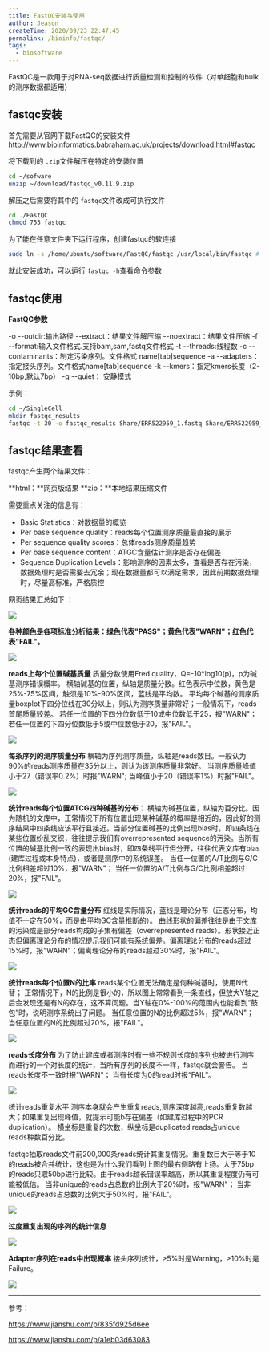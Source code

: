 ```yaml
---
title: FastQC安装与使用
author: Jeason
createTime: 2020/09/23 22:47:45
permalink: /bioinfo/fastqc/
tags:
  - biosoftware
---
```

FastQC是一款用于对RNA-seq数据进行质量检测和控制的软件（对单细胞和bulk的测序数据都适用）

## fastqc安装

首先需要从官网下载FastQC的安装文件
http://www.bioinformatics.babraham.ac.uk/projects/download.html#fastqc

将下载到的 `.zip`文件解压在特定的安装位置

```sh
cd ~/sofware
unzip ~/download/fastqc_v0.11.9.zip
```

解压之后需要将其中的 `fastqc`文件改成可执行文件

```sh
cd ./FastQC
chmod 755 fastqc
```

为了能在任意文件夹下运行程序，创建fastqc的软连接

```sh
sudo ln -s /home/ubuntu/software/FastQC/fastqc /usr/local/bin/fastqc # 文件地址必须是绝对路径
```

就此安装成功，可以运行 `fastqc -h`查看命令参数

## fastqc使用

**FastQC参数**

 -o --outdir:输出路径
 --extract：结果文件解压缩
 --noextract：结果文件压缩
 -f --format:输入文件格式.支持bam,sam,fastq文件格式
 -t --threads:线程数
 -c --contaminants：制定污染序列。文件格式 name[tab]sequence
 -a --adapters：指定接头序列。文件格式name[tab]sequence
 -k --kmers：指定kmers长度（2-10bp,默认7bp）
 -q --quiet： 安静模式

示例：

```sh
cd ~/SingleCell
mkdir fastqc_results
fastqc -t 30 -o fastqc_results Share/ERR522959_1.fastq Share/ERR522959_2.fastq
```

## fastqc结果查看

fastqc产生两个结果文件：

**html：**网页版结果
**zip：**本地结果压缩文件

需要重点关注的信息有：

+ Basic Statistics：对数据量的概览
+ Per base sequence quality：reads每个位置测序质量最直接的展示
+ Per sequence quality scores：总体reads测序质量趋势
+ Per base sequence content：ATGC含量估计测序是否存在偏差
+ Sequence Duplication Levels：影响测序的因素太多，查看是否存在污染，数据处理时是否需要去冗余；现在数据量都可以满足需求，因此前期数据处理时，尽量高标准，严格质控

网页结果汇总如下 ：

![](https://cdn.jsdelivr.net/gh/Moonerss/CDN/paper/fastqc/summary.jpg)

**各种颜色是各项标准分析结果：绿色代表"PASS"；黄色代表"WARN"；红色代表"FAIL"。**

![](https://cdn.jsdelivr.net/gh/Moonerss/CDN/paper/fastqc/basic.jpg)

**reads上每个位置碱基质量**
 质量分数使用Fred quality，Q=-10*log10(p)，p为碱基测序错误概率。
 横轴碱基的位置，纵轴是质量分数。红色表示中位数，黄色是25%-75%区间，触须是10%-90%区间，蓝线是平均数。
 平均每个碱基的测序质量boxplot下四分位线在30分以上，则认为测序质量非常好；一般情况下，reads首尾质量较差。
 若任一位置的下四分位数低于10或中位数低于25，报"WARN"；
 若任一位置的下四分位数低于5或中位数低于20，报"FAIL"。

![](https://cdn.jsdelivr.net/gh/Moonerss/CDN/paper/fastqc/quality.jpg)

**每条序列的测序质量分布**
 横轴为序列测序质量，纵轴是reads数目。一般认为90%的reads测序质量在35分以上，则认为该测序质量非常好。
 当测序质量峰值小于27（错误率0.2%）时报"WARN";
 当峰值小于20（错误率1%）时报"FAIL"。

![](https://cdn.jsdelivr.net/gh/Moonerss/CDN/paper/fastqc/seq.jpg)

**统计reads每个位置ATCG四种碱基的分布：**
 横轴为碱基位置，纵轴为百分比。因为随机的文库中，正常情况下所有位置出现某种碱基的概率是相近的，因此好的测序结果中四条线应该平行且接近。当部分位置碱基的比例出现bias时，即四条线在某些位置纷乱交织，往往提示我们有overrepresented sequence的污染。当所有位置的碱基比例一致的表现出bias时，即四条线平行但分开，往往代表文库有bias (建库过程或本身特点)，或者是测序中的系统误差。
 当任一位置的A/T比例与G/C比例相差超过10%，报"WARN"；
 当任一位置的A/T比例与G/C比例相差超过20%，报"FAIL"。

![](https://cdn.jsdelivr.net/gh/Moonerss/CDN/paper/fastqc/base.jpg)

**统计reads的平均GC含量分布**
 红线是实际情况，蓝线是理论分布（正态分布，均值不一定在50%，而是由平均GC含量推断的）。 曲线形状的偏差往往是由于文库的污染或是部分reads构成的子集有偏差（overrepresented reads）。形状接近正态但偏离理论分布的情况提示我们可能有系统偏差。偏离理论分布的reads超过15%时，报"WARN"；偏离理论分布的reads超过30%时，报"FAIL"。

![](https://cdn.jsdelivr.net/gh/Moonerss/CDN/paper/fastqc/gc.jpg)

**统计reads每个位置N的比率**
 reads某个位置无法确定是何种碱基时，使用N代替；
 正常情况下，N的比例是很小的，所以图上常常看到一条直线，但放大Y轴之后会发现还是有N的存在，这不算问题。当Y轴在0%-100%的范围内也能看到“鼓包”时，说明测序系统出了问题。
 当任意位置的N的比例超过5%，报"WARN"；
 当任意位置的N的比例超过20%，报"FAIL"。

![](https://cdn.jsdelivr.net/gh/Moonerss/CDN/paper/fastqc/n.jpg)

**reads长度分布**
 为了防止建库或者测序时有一些不规则长度的序列也被进行测序而进行的一个对长度的统计，当所有序列的长度不一样，fastqc就会警告。
 当reads长度不一致时报"WARN"；
 当有长度为0的read时报“FAIL”。

![](https://cdn.jsdelivr.net/gh/Moonerss/CDN/paper/fastqc/length.jpg)

统计reads重复水平
 测序本身就会产生重复reads,测序深度越高,reads重复数越大；如果重复出现峰值，就提示可能b存在偏差（如建库过程中的PCR duplication）。
 横坐标是重复的次数，纵坐标是duplicated reads占unique reads种数百分比。

fastqc抽取reads文件前200,000条reads统计其重复情况。重复数目大于等于10的reads被合并统计，这也是为什么我们看到上图的最右侧略有上扬。大于75bp的reads只取50bp进行比较。由于reads越长错误率越高，所以其重复程度仍有可能被低估。
 当非unique的reads占总数的比例大于20%时，报"WARN"；
 当非unique的reads占总数的比例大于50%时，报"FAIL“。

![](https://cdn.jsdelivr.net/gh/Moonerss/CDN/paper/fastqc/level.jpg)

**过度重复出现的序列的统计信息**

![](https://cdn.jsdelivr.net/gh/Moonerss/CDN/paper/fastqc/over.jpg)

**Adapter序列在reads中出现概率**
接头序列统计，>5%时是Warning，>10%时是Failure。

![](https://cdn.jsdelivr.net/gh/Moonerss/CDN/paper/fastqc/adapter.jpg)

---

参考：

https://www.jianshu.com/p/835fd925d6ee

https://www.jianshu.com/p/a1eb03d63083
